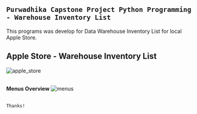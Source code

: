 ## **`Purwadhika Capstone Project Python Programming - Warehouse Inventory List`**

This programs was develop for Data Warehouse Inventory List for local Apple Store.

## **Apple Store - Warehouse Inventory List**
![apple_store](https://user-images.githubusercontent.com/94034809/162268125-7aba026b-7dad-4d3e-9b6d-a1cee0db09ac.jpg)

<br>**Menus Overview**
![menus](https://user-images.githubusercontent.com/94034809/162268084-af83539d-46ca-487c-8b18-f1b38752f5c3.jpg)

<br>`Thanks!`
